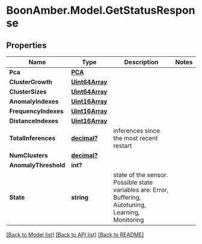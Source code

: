 # BoonAmber.Model.GetStatusResponse
## Properties

Name | Type | Description | Notes
------------ | ------------- | ------------- | -------------
**Pca** | [**PCA**](PCA.md) |  | 
**ClusterGrowth** | [**Uint64Array**](Uint64Array.md) |  | 
**ClusterSizes** | [**Uint64Array**](Uint64Array.md) |  | 
**AnomalyIndexes** | [**Uint16Array**](Uint16Array.md) |  | 
**FrequencyIndexes** | [**Uint16Array**](Uint16Array.md) |  | 
**DistanceIndexes** | [**Uint16Array**](Uint16Array.md) |  | 
**TotalInferences** | [**decimal?**](BigDecimal.md) | inferences since the most recent restart | 
**NumClusters** | [**decimal?**](BigDecimal.md) |  | 
**AnomalyThreshold** | **int?** |  | 
**State** | **string** | state of the sensor. Possible state variables are: Error, Buffering, Autotuning, Learning, Monitoring | 

[[Back to Model list]](../README.md#documentation-for-models) [[Back to API list]](../README.md#documentation-for-api-endpoints) [[Back to README]](../README.md)

